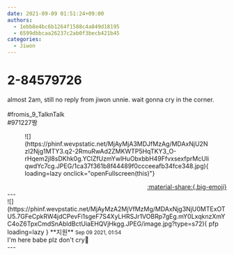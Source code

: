 ```yaml
---
date: 2021-09-09 01:51:24+09:00
authors:
  - 1ebb8e4bc6b1264f1588c4a849d18195
  - 6599dbbcaa26237c2ab0f3becb421b45
categories:
  - Jiwon
---
```


# 2-84579726

<div class="post-container" markdown="1">
<div class="content-container md-sidebar__scrollwrap" markdown="1">

almost 2am, still no reply from jiwon unnie. wait gonna cry in the corner.<br><br>\#fromis_9_TalknTalk<br>\#971227짱
<figure markdown="1">
![](https://phinf.wevpstatic.net/MjAyMjA3MDJfMzAg/MDAxNjU2NzI2Njg1MTY3.q2-2RmuRwAd2ZMKWTP5HqTKY3_O-rHqem2jI8sDKhk0g.YClZfUzmYwlHuObxbbH49FfvxsexfprMcUliqwdYc7cg.JPEG/1ca37f361b8f44489f0ccceeafb34fce348.jpg){ loading=lazy onclick="openFullscreen(this)"}
</figure>


</div>
</div>

<div style="text-align: right;" markdown="1">
<a href="https://weverse.io/fromis9/fanpost/2-84579726" style="text-align: right;">:material-share:{.big-emoji}</a>
</div>
---

<div class="comments-container md-sidebar__scrollwrap" markdown="1">
<div class="comment" markdown="1">
<div class='id-container' markdown="1">
![](https://phinf.wevpstatic.net/MjAyMzA2MjVfMzMg/MDAxNjg3NjU0MTExOTU5.7GFeCpkRW4jdCPevFi1sgeF7S4XyLHRSJr1VOBRp7gEg.mY0LxqknzXmYC4oZ6TpxCmdSnAbldBctUiaEHQVjHkgg.JPEG/image.jpg?type=s72){ pfp loading=lazy }
**<span class="artist">지원</span>** <small>Sep 09 2021, 01:54</small><br>
</div>
<div class='comment-body' markdown="1">
I'm here babe plz don't cry🥺
</div>
</div>
</div>
---
